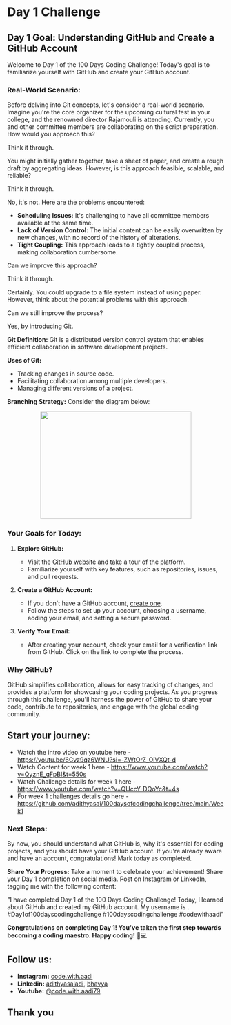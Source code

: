 # Day 1 Challenge

## Day 1 Goal: Understanding GitHub and Create a GitHub Account

Welcome to Day 1 of the 100 Days Coding Challenge! Today's goal is to familiarize yourself with GitHub and create your GitHub account.

### Real-World Scenario:

Before delving into Git concepts, let's consider a real-world scenario. Imagine you're the core organizer for the upcoming cultural fest in your college, and the renowned director Rajamouli is attending. Currently, you and other committee members are collaborating on the script preparation. How would you approach this?

Think it through.

You might initially gather together, take a sheet of paper, and create a rough draft by aggregating ideas. However, is this approach feasible, scalable, and reliable?

Think it through.

No, it's not. Here are the problems encountered:

- **Scheduling Issues:** It's challenging to have all committee members available at the same time.
- **Lack of Version Control:** The initial content can be easily overwritten by new changes, with no record of the history of alterations.
- **Tight Coupling:** This approach leads to a tightly coupled process, making collaboration cumbersome.

Can we improve this approach?

Think it through.

Certainly. You could upgrade to a file system instead of using paper. However, think about the potential problems with this approach.

Can we still improve the process?

Yes, by introducing Git.

**Git Definition:** Git is a distributed version control system that enables efficient collaboration in software development projects.

**Uses of Git:**

- Tracking changes in source code.
- Facilitating collaboration among multiple developers.
- Managing different versions of a project.

**Branching Strategy:** Consider the diagram below:
<center><img src="https://github.com/adithyasai/100daysofcodingchallenge/blob/week1/images/branching_strategy.png" width="350" height="250"></center>

### Your Goals for Today:

1. **Explore GitHub:**

   - Visit the [GitHub website](https://github.com/) and take a tour of the platform.
   - Familiarize yourself with key features, such as repositories, issues, and pull requests.

2. **Create a GitHub Account:**

   - If you don't have a GitHub account, [create one](https://github.com/join).
   - Follow the steps to set up your account, choosing a username, adding your email, and setting a secure password.

3. **Verify Your Email:**
   - After creating your account, check your email for a verification link from GitHub. Click on the link to complete the process.

### Why GitHub?

GitHub simplifies collaboration, allows for easy tracking of changes, and provides a platform for showcasing your coding projects. As you progress through this challenge, you'll harness the power of GitHub to share your code, contribute to repositories, and engage with the global coding community.

## Start your journey:

- Watch the intro video on youtube here - https://youtu.be/6Cvz9qz6WNU?si=-ZWtOrZ_OiVXQt-d
- Watch Content for week 1 here - https://www.youtube.com/watch?v=QyznE_qFpBI&t=550s
- Watch Challenge details for week 1 here - https://www.youtube.com/watch?v=QUccY-DQoYc&t=4s
- For week 1 challenges details go here - https://github.com/adithyasai/100daysofcodingchallenge/tree/main/Week1

### Next Steps:

By now, you should understand what GitHub is, why it's essential for coding projects, and you should have your GitHub account. If you're already aware and have an account, congratulations! Mark today as completed.

**Share Your Progress:**
Take a moment to celebrate your achievement! Share your Day 1 completion on social media. Post on Instagram or LinkedIn, tagging me with the following content:

"I have completed Day 1 of the 100 Days Coding Challenge! Today, I learned about GitHub and created my GitHub account. My username is <add your yourname here>. #Day1of100dayscodingchallenge #100dayscodingchallenge #codewithaadi"

**Congratulations on completing Day 1! You've taken the first step towards becoming a coding maestro. Happy coding!** 🚀💻

## Follow us:

- **Instagram:** [code.with.aadi](https://www.instagram.com/code.with.aadi/)
- **Linkedin:** [adithyasaladi](https://www.linkedin.com/in/adithyasaladi/), [bhavya](https://www.linkedin.com/in/bhavyasriy/)
- **Youtube:** [@code.with.aadi79](https://www.youtube.com/@Code.with.aadi79)

## Thank you
